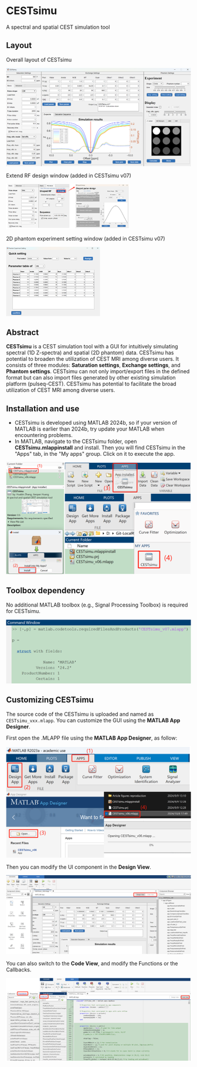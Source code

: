 # CESTsimu
A spectral and spatial CEST simulation tool

## Layout

Overall layout of CESTsimu

![](./ref_pic/CESTsimu-layout.png)

Extend RF design window (added in CESTsimu v07)

<img src="./ref_pic/window_RFdeisgn.png" style="zoom: 33%;" />

2D phantom experiment setting window (added in CESTsimu v07)

<img src="./ref_pic/image-20241227204424892.png" alt="image-20241227204424892" style="zoom:25%;" />

## Abstract

**CESTsimu** is a CEST simulation tool with a GUI for intuitively simulating spectral (1D Z-spectra) and spatial (2D phantom) data. CESTsimu has potential to broaden the utilization of CEST MRI among diverse users. It consists of three modules: **Saturation settings**, **Exchange settings**, and **Phantom settings**. CESTsimu can not only import/export files in the defined format but can also import files generated by other existing simulation platform (pulseq-CEST). CESTsimu has potential to facilitate the broad utilization of CEST MRI among diverse users.

## Installation and use

- CESTsimu is developed using MATLAB 2024b, so if your version of MATLAB is earlier than 2024b, try update your MATLAB when encountering problems.
- In MATLAB, navigate to the CESTsimu folder, open **CESTsimu.mlappinstall** and install. Then you will find CESTsimu in the "Apps" tab, in the "My apps" group. Click on it to execute the app.

![](./ref_pic/Installation.png)



## Toolbox dependency

No additional MATLAB toolbox (e.g., Signal Processing Toolbox) is required for CESTsimu.

![](./ref_pic/ToolboxDependency.png)



## Customizing CESTsimu

The source code of the CESTsimu is uploaded and named as `CESTsimu_vxx.mlapp`. You can customize the GUI using the **MATLAB App Designer**.

First open the .MLAPP file using the **MATLAB App Designer**, as follow:

![](./ref_pic/MATLAB-App-Designer-1.png)

Then you can modify the UI component in the **Design View**.

![](./ref_pic/MATLAB-App-Designer-2.png)

You can also switch to the **Code View**, and modify the Functions or the Callbacks.

![](./ref_pic/MATLAB-App-Designer-3.png)

